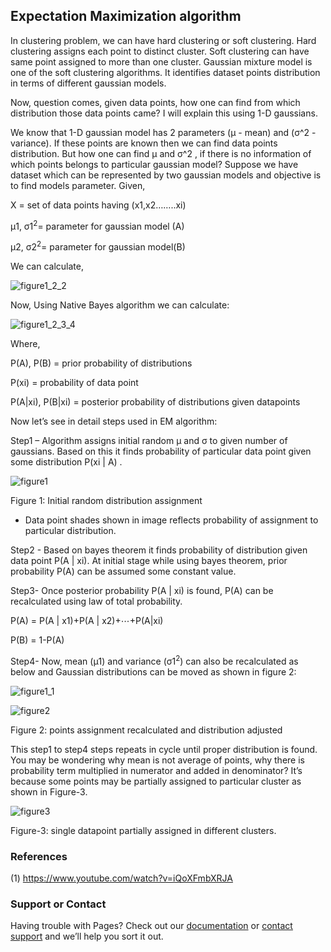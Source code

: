 ## Expectation Maximization algorithm

In clustering problem, we can have hard clustering or soft clustering. Hard clustering assigns each point to distinct cluster. Soft clustering can have same point assigned to more than one cluster.
Gaussian mixture model is one of the soft clustering algorithms. It identifies dataset points distribution in terms of different gaussian models.

Now, question comes, given data points, how one can find from which distribution those data points came?
I will explain this using 1-D gaussians.

We know that 1-D gaussian model has 2 parameters (µ - mean) and (σ^2 - variance). If these points are known then we can find data points distribution.
But how one can find µ and σ^2   , if there is no information of which points belongs to particular gaussian model?
Suppose we have dataset which can be represented by two gaussian models and objective is to find models parameter.
Given,

X = set of data points having (x1,x2……..xi)

µ1, σ1<sup>2</sup>= parameter for gaussian model (A)

µ2, σ2<sup>2</sup>= parameter for gaussian model(B)

We can calculate,

![figure1_2_2](https://github.com/a25/ml-explained.github.io/blob/gh-pages/images/figure_1_2_2.JPG?raw=true)

Now, Using Native Bayes algorithm we can calculate:

![figure1_2_3_4](https://github.com/a25/ml-explained.github.io/blob/gh-pages/images/figure_1_2_3_4.JPG?raw=true)

Where,

P(A), P(B) = prior probability of distributions

P(xi) = probability of data point

P(A|xi), P(B|xi) = posterior probability of distributions given datapoints

Now let’s see in detail steps used in EM algorithm:

Step1 – Algorithm assigns initial random µ and σ to given number of gaussians. 
Based on this it finds probability of particular data point given some distribution P(xi | A) .

![figure1](https://github.com/a25/ml-explained.github.io/blob/gh-pages/images/figure_1.JPG?raw=true)

Figure 1: Initial random distribution assignment

* Data point shades shown in image reflects probability of assignment to particular distribution.

Step2 - Based on bayes theorem it finds probability of distribution given data point P(A | xi).
At initial stage while using bayes theorem, prior probability P(A) can be assumed some constant value.

Step3- Once posterior probability P(A | xi) is found, P(A) can be recalculated using law of total probability.

P(A) = P(A | x1)+P(A | x2)+⋯+P(A|xi)

P(B) = 1-P(A)

Step4- Now, mean (µ1)  and variance (σ1<sup>2</sup>) can also be recalculated as below and Gaussian distributions can be moved as shown in figure 2:

![figure1_1](https://github.com/a25/ml-explained.github.io/blob/gh-pages/images/figure_1_1.JPG?raw=true)


![figure2](https://github.com/a25/ml-explained.github.io/blob/gh-pages/images/figure_2.JPG?raw=true)

Figure 2: points assignment recalculated and distribution adjusted

This step1 to step4 steps repeats in cycle until proper distribution is found.
You may be wondering why mean is not average of points, why there is probability term multiplied in numerator and added in denominator? It’s because some points may be partially assigned to particular cluster as shown in Figure-3.

![figure3](https://github.com/a25/ml-explained.github.io/blob/gh-pages/images/figure_3.JPG?raw=true)

Figure-3: single datapoint partially assigned in different clusters.

### References

(1) https://www.youtube.com/watch?v=iQoXFmbXRJA

### Support or Contact

Having trouble with Pages? Check out our [documentation](https://docs.github.com/categories/github-pages-basics/) or [contact support](https://support.github.com/contact) and we’ll help you sort it out.
